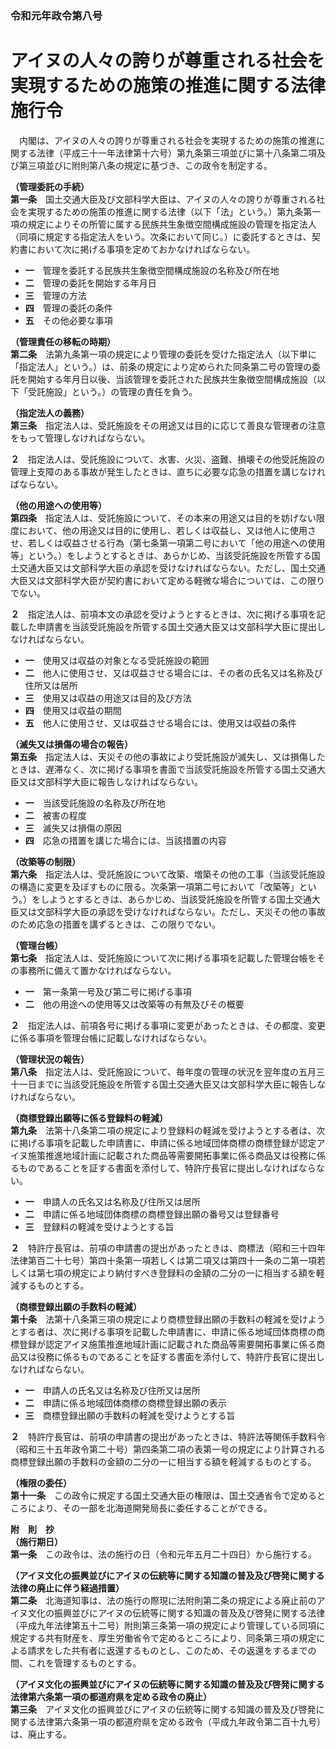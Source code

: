 ### 令和元年政令第八号  
# アイヌの人々の誇りが尊重される社会を実現するための施策の推進に関する法律施行令  
　内閣は、アイヌの人々の誇りが尊重される社会を実現するための施策の推進に関する法律（平成三十一年法律第十六号）第九条第三項並びに第十八条第二項及び第三項並びに附則第八条の規定に基づき、この政令を制定する。  
  
**（管理委託の手続）**  
**第一条**　国土交通大臣及び文部科学大臣は、アイヌの人々の誇りが尊重される社会を実現するための施策の推進に関する法律（以下「法」という。）第九条第一項の規定によりその所管に属する民族共生象徴空間構成施設の管理を指定法人（同項に規定する指定法人をいう。次条において同じ。）に委託するときは、契約書において次に掲げる事項を定めておかなければならない。  
* **一**　管理を委託する民族共生象徴空間構成施設の名称及び所在地  
* **二**　管理の委託を開始する年月日  
* **三**　管理の方法  
* **四**　管理の委託の条件  
* **五**　その他必要な事項  
  
**（管理責任の移転の時期）**  
**第二条**　法第九条第一項の規定により管理の委託を受けた指定法人（以下単に「指定法人」という。）は、前条の規定により定められた同条第二号の管理の委託を開始する年月日以後、当該管理を委託された民族共生象徴空間構成施設（以下「受託施設」という。）の管理の責任を負う。  
  
**（指定法人の義務）**  
**第三条**　指定法人は、受託施設をその用途又は目的に応じて善良な管理者の注意をもって管理しなければならない。  
  
**２**　指定法人は、受託施設について、水害、火災、盗難、損壊その他受託施設の管理上支障のある事故が発生したときは、直ちに必要な応急の措置を講じなければならない。  
  
**（他の用途への使用等）**  
**第四条**　指定法人は、受託施設について、その本来の用途又は目的を妨げない限度において、他の用途又は目的に使用し、若しくは収益し、又は他人に使用させ、若しくは収益させる行為（第七条第一項第二号において「他の用途への使用等」という。）をしようとするときは、あらかじめ、当該受託施設を所管する国土交通大臣又は文部科学大臣の承認を受けなければならない。ただし、国土交通大臣又は文部科学大臣が契約書において定める軽微な場合については、この限りでない。  
  
**２**　指定法人は、前項本文の承認を受けようとするときは、次に掲げる事項を記載した申請書を当該受託施設を所管する国土交通大臣又は文部科学大臣に提出しなければならない。  
* **一**　使用又は収益の対象となる受託施設の範囲  
* **二**　他人に使用させ、又は収益させる場合には、その者の氏名又は名称及び住所又は居所  
* **三**　使用又は収益の用途又は目的及び方法  
* **四**　使用又は収益の期間  
* **五**　他人に使用させ、又は収益させる場合には、使用又は収益の条件  
  
**（滅失又は損傷の場合の報告）**  
**第五条**　指定法人は、天災その他の事故により受託施設が滅失し、又は損傷したときは、遅滞なく、次に掲げる事項を書面で当該受託施設を所管する国土交通大臣又は文部科学大臣に報告しなければならない。  
* **一**　当該受託施設の名称及び所在地  
* **二**　被害の程度  
* **三**　滅失又は損傷の原因  
* **四**　応急の措置を講じた場合には、当該措置の内容  
  
**（改築等の制限）**  
**第六条**　指定法人は、受託施設について改築、増築その他の工事（当該受託施設の構造に変更を及ぼすものに限る。次条第一項第二号において「改築等」という。）をしようとするときは、あらかじめ、当該受託施設を所管する国土交通大臣又は文部科学大臣の承認を受けなければならない。ただし、天災その他の事故のため応急の措置を講ずるときは、この限りでない。  
  
**（管理台帳）**  
**第七条**　指定法人は、受託施設について次に掲げる事項を記載した管理台帳をその事務所に備えて置かなければならない。  
* **一**　第一条第一号及び第二号に掲げる事項  
* **二**　他の用途への使用等又は改築等の有無及びその概要  
  
**２**　指定法人は、前項各号に掲げる事項に変更があったときは、その都度、変更に係る事項を管理台帳に記載しなければならない。  
  
**（管理状況の報告）**  
**第八条**　指定法人は、受託施設について、毎年度の管理の状況を翌年度の五月三十一日までに当該受託施設を所管する国土交通大臣又は文部科学大臣に報告しなければならない。  
  
**（商標登録出願等に係る登録料の軽減）**  
**第九条**　法第十八条第二項の規定により登録料の軽減を受けようとする者は、次に掲げる事項を記載した申請書に、申請に係る地域団体商標の商標登録が認定アイヌ施策推進地域計画に記載された商品等需要開拓事業に係る商品又は役務に係るものであることを証する書面を添付して、特許庁長官に提出しなければならない。  
* **一**　申請人の氏名又は名称及び住所又は居所  
* **二**　申請に係る地域団体商標の商標登録出願の番号又は登録番号  
* **三**　登録料の軽減を受けようとする旨  
  
**２**　特許庁長官は、前項の申請書の提出があったときは、商標法（昭和三十四年法律第百二十七号）第四十条第一項若しくは第二項又は第四十一条の二第一項若しくは第七項の規定により納付すべき登録料の金額の二分の一に相当する額を軽減するものとする。  
  
**（商標登録出願の手数料の軽減）**  
**第十条**　法第十八条第三項の規定により商標登録出願の手数料の軽減を受けようとする者は、次に掲げる事項を記載した申請書に、申請に係る地域団体商標の商標登録が認定アイヌ施策推進地域計画に記載された商品等需要開拓事業に係る商品又は役務に係るものであることを証する書面を添付して、特許庁長官に提出しなければならない。  
* **一**　申請人の氏名又は名称及び住所又は居所  
* **二**　申請に係る地域団体商標の商標登録出願の表示  
* **三**　商標登録出願の手数料の軽減を受けようとする旨  
  
**２**　特許庁長官は、前項の申請書の提出があったときは、特許法等関係手数料令（昭和三十五年政令第二十号）第四条第二項の表第一号の規定により計算される商標登録出願の手数料の金額の二分の一に相当する額を軽減するものとする。  
  
**（権限の委任）**  
**第十一条**　この政令に規定する国土交通大臣の権限は、国土交通省令で定めるところにより、その一部を北海道開発局長に委任することができる。  
  
**附　則　抄**  
**（施行期日）**  
**第一条**　この政令は、法の施行の日（令和元年五月二十四日）から施行する。  
  
**（アイヌ文化の振興並びにアイヌの伝統等に関する知識の普及及び啓発に関する法律の廃止に伴う経過措置）**  
**第二条**　北海道知事は、法の施行の際現に法附則第二条の規定による廃止前のアイヌ文化の振興並びにアイヌの伝統等に関する知識の普及及び啓発に関する法律（平成九年法律第五十二号）附則第三条第一項の規定により管理している同項に規定する共有財産を、厚生労働省令で定めるところにより、同条第三項の規定による請求をした共有者に返還するものとし、このため、その返還をするまでの間、これを管理するものとする。  
  
**（アイヌ文化の振興並びにアイヌの伝統等に関する知識の普及及び啓発に関する法律第六条第一項の都道府県を定める政令の廃止）**  
**第三条**　アイヌ文化の振興並びにアイヌの伝統等に関する知識の普及及び啓発に関する法律第六条第一項の都道府県を定める政令（平成九年政令第二百十九号）は、廃止する。  
  
